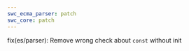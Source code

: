 ```yaml
---
swc_ecma_parser: patch
swc_core: patch
---
```


fix(es/parser): Remove wrong check about `const` without init
